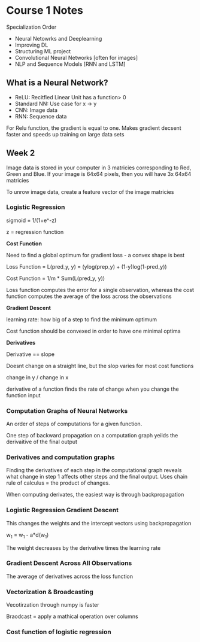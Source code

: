 # Course 1 Notes

Specialization Order

* Neural Netowrks and Deeplearning 
* Improving DL 
* Structuring ML project
* Convolutional Neural Networks [often for images]
* NLP and Sequence Models [RNN and LSTM]

## What is a Neural Network? 

* ReLU: Recitfied Linear Unit has a function> 0 
* Standard NN: Use case for x -> y 
* CNN: Image data 
* RNN: Sequence data 

For Relu function, the gradient is equal to one. Makes gradient decsent faster and speeds up training on large data sets 

## Week 2

Image data is stored in your computer in 3 matricies corresponding to Red, Green and Blue. If your image is 64x64 pixels, then you will have 3x 64x64 matricies 

To unrow image data, create a feature vector of the image matricies 

### Logistic Regression 

sigmoid = 1/(1+e^-z)

z = regression function 

**Cost Function**

Need to find a global optimum for gradient loss - a convex shape is best 

Loss Function = L(pred_y, y) = (ylog(prep_y) + (1-y)log(1-pred_y))

Cost Function = 1/m * Sum(L(pred_y, y))

Loss function computes the error for a single observation, whereas the cost function computes the average of the loss across the observations 

**Gradient Descent** 

learning rate: how big of a step to find the minimum optimum 

Cost function should be convexed in order to have one minimal optima 

**Derivatives**

Derivative == slope 

Doesnt change on a straight line, but the slop varies for most cost functions 

change in y / change in x

derivative of a function finds the rate of change when you change the function input 

### Computation Graphs of Neural Networks 

An order of steps of computations for a given function. 

One step of backward propagation on a computation graph yeilds the derivaitive of the final output 

### Derivatives and computation graphs 

Finding the derivatives of each step in the computational graph reveals what change in step 1 affects other steps and the final output. Uses chain rule of calculus = the product of changes. 

When computing derivates, the easiest way is through backpropagation 

### Logistic Regression Gradient Descent 

This changes the weights and the intercept vectors using backpropagation 

w<sub>1</sub> = w<sub>1 </sub> - a*d(w<sub>1</sub>)

The weight decreases by the derivative times the learning rate 

### Gradient Descent Across All Observations 

The average of derivatives across the loss function 

### Vectorization & Broadcasting

Vecotirzation through numpy is faster

Braodcast = apply a mathical operation over columns 

### Cost function of logistic regression 







